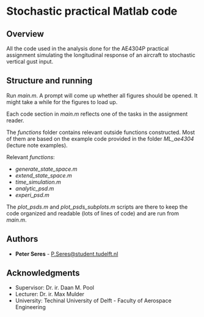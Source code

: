 # Stochastic practical Matlab code

## Overview

All the code used in the analysis done for the AE4304P practical assignment simulating the longitudinal response of an aircraft to stochastic vertical gust input.

## Structure and running

Run *main.m*. A prompt will come up whether all figures should be opened. It might take a while for the figures to load up.

Each code section in *main.m* reflects one of the tasks in the assignment reader.
 
The *functions* folder contains relevant outside functions constructed. Most of them are based on the example code provided in the folder *ML_ae4304* (lecture note examples).

Relevant *functions*:

- *generate_state_space.m*
- *extend_state_space.m*
- *time_simulation.m*
- *analytic_psd.m*
- *experi_psd.m*

The *plot_psds.m* and *plot_psds_subplots.m* scripts are there to keep the code organized and readable (lots of lines of code) and are run from *main.m*.

## Authors

* **Peter Seres** - [P.Seres@student.tudelft.nl](P.Seres@student.tudelft.nl)

## Acknowledgments

* Supervisor: 	Dr. ir. Daan M. Pool
* Lecturer: 	Dr. ir. Max Mulder
* University:	Techinal University of Delft - Faculty of Aerospace Engineering


